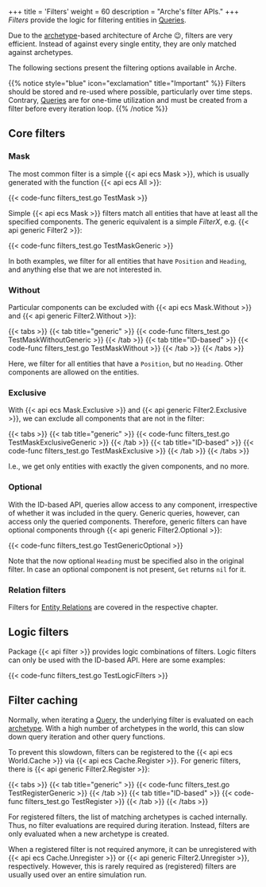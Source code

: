 +++
title = 'Filters'
weight = 60
description = "Arche's filter APIs."
+++
*Filters* provide the logic for filtering entities in [Queries](./queries).

Due to the [archetype](/background/architecture/archetypes)-based architecture of Arche :wink:, filters are very efficient.
Instead of against every single entity, they are only matched against archetypes.

The following sections present the filtering options available in Arche.

{{% notice style="blue" icon="exclamation" title="Important" %}}
Filters should be stored and re-used where possible, particularly over time steps.
Contrary, [Queries](./queries) are for one-time utilization and must be created
from a filter before every iteration loop.
{{% /notice %}}

## Core filters

### Mask

The most common filter is a simple {{< api ecs Mask >}}, which is usually generated with the function {{< api ecs All >}}:

{{< code-func filters_test.go TestMask >}}

Simple {{< api ecs Mask >}} filters match all entities that have at least all the specified components.
The generic equivalent is a simple *FilterX*, e.g. {{< api generic Filter2 >}}:

{{< code-func filters_test.go TestMaskGeneric >}}

In both examples, we filter for all entities that have `Position` and `Heading`,
and anything else that we are not interested in.

### Without

Particular components can be excluded with {{< api ecs Mask.Without >}} and {{< api generic Filter2.Without >}}:

{{< tabs >}}
{{< tab title="generic" >}}
{{< code-func filters_test.go TestMaskWithoutGeneric >}}
{{< /tab >}}
{{< tab title="ID-based" >}}
{{< code-func filters_test.go TestMaskWithout >}}
{{< /tab >}}
{{< /tabs >}}

Here, we filter for all entities that have a `Position`, but no `Heading`. Other components are allowed on the entities.

### Exclusive

With {{< api ecs Mask.Exclusive >}} and {{< api generic Filter2.Exclusive >}},
we can exclude all components that are not in the filter:

{{< tabs >}}
{{< tab title="generic" >}}
{{< code-func filters_test.go TestMaskExclusiveGeneric >}}
{{< /tab >}}
{{< tab title="ID-based" >}}
{{< code-func filters_test.go TestMaskExclusive >}}
{{< /tab >}}
{{< /tabs >}}

I.e., we get only entities with exactly the given components, and no more.

### Optional

With the ID-based API, queries allow access to any component, irrespective of whether it was included in the query.
Generic queries, however, can access only the queried components.
Therefore, generic filters can have optional components through {{< api generic Filter2.Optional >}}:

{{< code-func filters_test.go TestGenericOptional >}}

Note that the now optional `Heading` must be specified also in the original filter.
In case an optional component is not present, `Get` returns `nil` for it.

### Relation filters

Filters for [Entity Relations](./relations) are covered in the respective chapter.

## Logic filters

Package {{< api filter >}} provides logic combinations of filters.
Logic filters can only be used with the ID-based API.
Here are some examples:

{{< code-func filters_test.go TestLogicFilters >}}

## Filter caching

Normally, when iterating a [Query](./queries), the underlying filter is evaluated on each [archetype](/background/architecture/archetypes).
With a high number of archetypes in the world, this can slow down query iteration and other query functions.

To prevent this slowdown, filters can be registered to the {{< api ecs World.Cache >}} via
{{< api ecs Cache.Register >}}. For generic filters, there is {{< api generic Filter2.Register >}}:

{{< tabs >}}
{{< tab title="generic" >}}
{{< code-func filters_test.go TestRegisterGeneric >}}
{{< /tab >}}
{{< tab title="ID-based" >}}
{{< code-func filters_test.go TestRegister >}}
{{< /tab >}}
{{< /tabs >}}

For registered filters, the list of matching archetypes is cached internally.
Thus, no filter evaluations are required during iteration.
Instead, filters are only evaluated when a new archetype is created.

When a registered filter is not required anymore, it can be unregistered with
{{< api ecs Cache.Unregister >}} or {{< api generic Filter2.Unregister >}}, respectively.
However, this is rarely required as (registered) filters are usually used over an entire simulation run.
